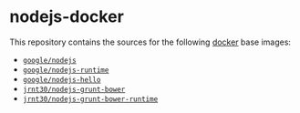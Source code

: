 nodejs-docker
=============

This repository contains the sources for the following [docker](https://docker.io) base images:
- [`google/nodejs`](/base)
- [`google/nodejs-runtime`](/runtime)
- [`google/nodejs-hello`](/hello)
- [`jrnt30/nodejs-grunt-bower`](/grunt-bower)
- [`jrnt30/nodejs-grunt-bower-runtime`](/grunt-bower-runtime)
